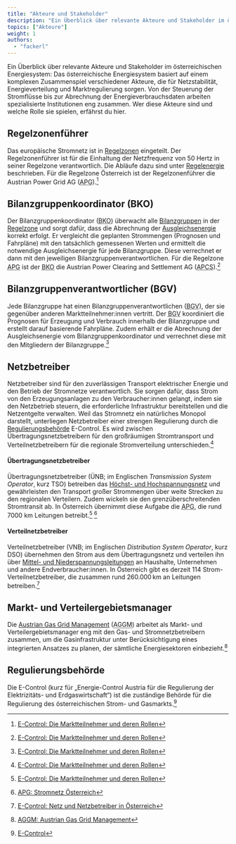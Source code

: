 ```yaml
---
title: "Akteure und Stakeholder"
description: "Ein Überblick über relevante Akteure und Stakeholder im österreichischen Energiesystem."
topics: ["Akteure"]
weight: 1
authors:
  - "fackerl"
---
```


Ein Überblick über relevante Akteure und Stakeholder im österreichischen Energiesystem: Das österreichische Energiesystem basiert auf einem komplexen Zusammenspiel verschiedener Akteure, die für Netzstabilität, Energieverteilung und Marktregulierung sorgen. Von der Steuerung der Stromflüsse bis zur Abrechnung der Energieverbrauchsdaten arbeiten spezialisierte Institutionen eng zusammen. Wer diese Akteure sind und welche Rolle sie spielen, erfährst du hier.

<!-- more -->

## Regelzonenführer

Das europäische Stromnetz ist in [Regelzonen](/wissen/regelzonen/) eingeteilt. Der Regelzonenführer ist für die Einhaltung der Netzfrequenz von 50 Hertz in seiner Regelzone verantwortlich. Die Abläufe dazu sind unter [Regelenergie](/wissen/regelenergie/) beschrieben. Für die Regelzone Österreich ist der Regelzonenführer die Austrian Power Grid AG (<abbr title="Austrian Power Grid">APG</abbr>).[^1]

## Bilanzgruppenkoordinator (BKO)

Der Bilanzgruppenkoordinator (<abbr title="Bilanzgruppenkoordinator">BKO</abbr>) überwacht alle [Bilanzgruppen](/wissen/bilanzgruppen/) in der [Regelzone](/wissen/regelzonen/) und sorgt dafür, dass die Abrechnung der [Ausgleichsenergie](/wissen/bilanzgruppen/) korrekt erfolgt. Er vergleicht die geplanten Strommengen (Prognosen und Fahrpläne) mit den tatsächlich gemessenen Werten und ermittelt die notwendige Ausgleichsenergie für jede Bilanzgruppe. Diese verrechnet er dann mit den jeweiligen Bilanzgruppenverantwortlichen. Für die Regelzone <abbr title="Austrian Power Grid">APG</abbr> ist der <abbr title="Bilanzgruppenkoordinator">BKO</abbr> die Austrian Power Clearing and Settlement AG (<abbr title="Austrian Power Clearing and Settlement">APCS</abbr>).[^1]

## Bilanzgruppenverantwortlicher (BGV)

Jede Bilanzgruppe hat einen Bilanzgruppenverantwortlichen (<abbr title="Bilanzgruppenverantwortlicher">BGV</abbr>), der sie gegenüber anderen Marktteilnehmer:innen vertritt. Der <abbr title="Bilanzgruppenverantwortlicher">BGV</abbr> koordiniert die Prognosen für Erzeugung und Verbrauch innerhalb der Bilanzgruppe und erstellt darauf basierende Fahrpläne. Zudem erhält er die Abrechnung der Ausgleichsenergie vom Bilanzgruppenkoordinator und verrechnet diese mit den Mitgliedern der Bilanzgruppe.[^1]

## Netzbetreiber

Netzbetreiber sind für den zuverlässigen Transport elektrischer Energie und den Betrieb der Stromnetze verantwortlich. Sie sorgen dafür, dass Strom von den Erzeugungsanlagen zu den Verbraucher:innen gelangt, indem sie den Netzbetrieb steuern, die erforderliche Infrastruktur bereitstellen und die Netzentgelte verwalten. Weil das Stromnetz ein natürliches Monopol darstellt, unterliegen Netzbetreiber einer strengen Regulierung durch die [Regulierungsbehörde](#regulierungsbehörde) E-Control. Es wird zwischen Übertragungsnetzbetreibern für den großräumigen Stromtransport und Verteilnetzbetreibern für die regionale Stromverteilung unterschieden.[^1]

#### Übertragungsnetzbetreiber

Übertragungsnetzbetreiber (ÜNB; im Englischen _Transmission System Operator_, kurz TSO) betreiben das [Höchst- und Hochspannungsnetz](/wissen/stromnetz/) und gewährleisten den Transport großer Strommengen über weite Strecken zu den regionalen Verteilern. Zudem wickeln sie den grenzüberschreitenden Stromtransit ab. In Österreich übernimmt diese Aufgabe die <abbr title="Austrian Power Grid">APG</abbr>, die rund 7000 km Leitungen betreibt.[^1] [^2]

#### Verteilnetzbetreiber

Verteilnetzbetreiber (VNB; im Englischen _Distribution System Operator_, kurz DSO) übernehmen den Strom aus dem Übertragungsnetz und verteilen ihn über [Mittel- und Niederspannungsleitungen](/wissen/stromnetz/) an Haushalte, Unternehmen und andere Endverbraucher:innen. In Österreich gibt es derzeit 114 Strom-Verteilnetzbetreiber, die zusammen rund 260.000 km an Leitungen betreiben.[^3]

## Markt- und Verteilergebietsmanager

Die [Austrian Gas Grid Management](https://www.aggm.at/) (<abbr title="Austrian Gas Grid Management">AGGM</abbr>) arbeitet als Markt- und Verteilergebietsmanager eng mit den Gas- und Stromnetzbetreibern zusammen, um die Gasinfrastruktur unter Berücksichtigung eines integrierten Ansatzes zu planen, der sämtliche Energiesektoren einbezieht.[^aggm]

## Regulierungsbehörde

Die E-Control (kurz für „Energie-Control Austria für die Regulierung der Elektrizitäts- und Erdgaswirtschaft“) ist die zuständige Behörde für die Regulierung des österreichischen Strom- und Gasmarkts.[^4]

[^1]: [E-Control: Die Marktteilnehmer und deren Rollen](https://www.e-control.at/marktteilnehmer/strom/strommarkt/marktteilnehmer)
[^2]: [APG: Stromnetz Österreich](https://www.apg.at/stromnetz/stromnetz-oesterreich/)
[^3]: [E-Control: Netz und Netzbetreiber in Österreich](https://www.e-control.at/konsumenten/netz-und-netzbetreiber-in-oesterreich)
[^4]: [E-Control](https://energie.gv.at/glossary/e-control)
[^aggm]: [AGGM: Austrian Gas Grid Management](https://www.aggm.at/)
